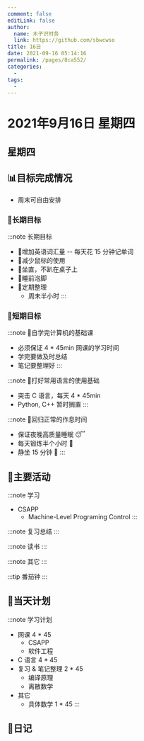 ```yaml
---
comment: false
editLink: false
author: 
  name: 木子识时务
  link: https://github.com/sbwcwso
title: 16日
date: 2021-09-16 05:14:16
permalink: /pages/8ca552/
categories: 
  - 
tags: 
  - 
---
```


# 2021年9月16日 星期四

## 星期四

## 📊目标完成情况

* 周末可自由安排

### 🐺长期目标

:::note 长期目标
* 🚢增加英语词汇量 -- 每天花 15 分钟记单词
* 🚢减少鼠标的使用
* 🚢坐直，不趴在桌子上
* 🚢睡前泡脚
* 🚢定期整理
  * 周未半小时
:::

### 🐆短期目标

:::note 🚗自学完计算机的基础课
* 必须保证 4 * 45min 网课的学习时间
* 学完要做及时总结
* 笔记要整理好
:::

:::note 🚗打好常用语言的使用基础
* 突击 C 语言，每天 4 * 45min
* Python, C++ 暂时搁置
:::

:::note 🚗回归正常的作息时间
* 保证夜晚高质量睡眠 😴
* 每天锻炼半个小时 🏃
* 静坐 15 分钟 🙏
:::

## 🏃主要活动

:::note 学习
* CSAPP
  * Machine-Level Programing Control
:::

:::note 复习总结
:::

:::note 读书
:::

:::note 其它
:::

:::tip 番茄钟
:::

## 📓当天计划

:::note 学习计划
* 网课 4 * 45
  * CSAPP
  * 软件工程
* C 语言 4 * 45
* 复习 & 笔记整理 2 * 45
  * 编译原理
  * 离散数学
* 其它
  * 具体数学 1 * 45
:::

## 🤔日记
